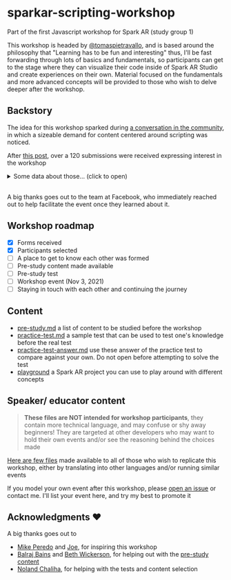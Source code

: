 # sparkar-scripting-workshop
Part of the first Javascript workshop for Spark AR (study group 1)

This workshop is headed by [@tomaspietravallo](https://github.com/tomaspietravallo), and is based around the philosophy that "Learning has to be fun and interesting" thus, I'll be fast forwarding through lots of basics and fundamentals, so participants can get to the stage where they can visualize their code inside of Spark AR Studio and create experiences on their own. Material focused on the fundamentals and more advanced concepts will be provided to those who wish to delve deeper after the workshop.

## Backstory

The idea for this workshop sparked during [a conversation in the community](https://www.facebook.com/groups/SparkARcommunity/posts/1243573719388001), in which a sizeable demand for content centered around scripting was noticed.

After [this post](https://www.facebook.com/groups/SparkARcommunity/posts/1245275375884502/), over a 120 submissions were received expressing interest in the workshop

<details>
 <summary>Some data about those...  (click to open)<br><br></summary>

Of the submissions received:
- About 90% had previously created and published an effect

- 32% were made by people determined to be complete beginners to programming

- 31% knew basic programming concepts

- 15% knew Javascript already (were determined to have enough pre existing knowledge to skip the pre-study)

- 21% of people did not provide enough information to be reasonably assessed

- Only 24 submissions were selected for the first study group

</details>

A big thanks goes out to the team at Facebook, who immediately reached out to help facilitate the event once they learned about it.

 
## Workshop roadmap

- [x] Forms received
- [x] Participants selected
- [ ] A place to get to know each other was formed
- [ ] Pre-study content made available
- [ ] Pre-study test
- [ ] Workshop event (Nov 3, 2021)
- [ ] Staying in touch with each other and continuing the journey

## Content
- [pre-study.md](pre-study.md) a list of content to be studied before the workshop
- [practice-test.md](practice-test.md) a sample test that can be used to test one's knowledge before the real test
- [practice-test-answer.md](practice-test-answer.md) use these answer of the practice test to compare against your own. Do not open before attempting to solve the test
- [playground](playground) a Spark AR project you can use to play around with different concepts

## Speaker/ educator content
> **These files are NOT intended for workshop participants**, they contain more technical language, and may confuse or shy away beginners! They are targeted at other developers who may want to hold their own events and/or see the reasoning behind the choices made

[Here are few files](speaker-files) made available to all of those who wish to replicate this workshop, either by translating into other languages and/or running similar events

If you model your own event after this workshop, please [open an issue](https://github.com/tomaspietravallo/sparkar-scripting-workshop/issues) or contact me. I'll list your event here, and try my best to promote it


## Acknowledgments ❤️

A big thanks goes out to

- [Mike Peredo](https://github.com/bobocat) and [Joe](https://www.instagram.com/projoe.arfilters), for inspiring this workshop
- [Balraj Bains](https://github.com/bb1100) and [Beth Wickerson](https://github.com/bethwickerson), for helping out with the [pre-study content]((pre-study.md))
- [Noland Chaliha](https://github.com/yearofthewhopper), for helping with the tests and content selection